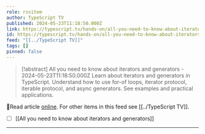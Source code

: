 ```yaml
---
role: rssitem
author: TypeScript TV
published: 2024-05-23T11:18:50.000Z
link: https://typescript.tv/hands-on/all-you-need-to-know-about-iterators-and-generators/
id: https://typescript.tv/hands-on/all-you-need-to-know-about-iterators-and-generators/
feed: "[[../TypeScript TV]]"
tags: []
pinned: false
---
```

> [!abstract] All you need to know about iterators and generators - 2024-05-23T11:18:50.000Z
> Learn about iterators and generators in TypeScript. Understand how to use for-of loops, iterator protocol, iterable protocol, and async generators. See examples and practical applications.

🔗Read article [online](https://typescript.tv/hands-on/all-you-need-to-know-about-iterators-and-generators/). For other items in this feed see [[../TypeScript TV]].

- [ ] [[All you need to know about iterators and generators]]
- - -
